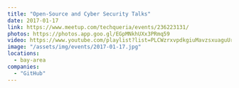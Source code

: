 ```yaml
---
title: "Open-Source and Cyber Security Talks"
date: 2017-01-17
link: https://www.meetup.com/techqueria/events/236223131/
photos: https://photos.app.goo.gl/EGpMNkhUXx3PRmq59
video: https://www.youtube.com/playlist?list=PLCWzrxvpdkgiuMavzsxuaguUrf7hdJFmk
image: "/assets/img/events/2017-01-17.jpg"
locations:
  - bay-area
companies:
  - "GitHub"
---
```


